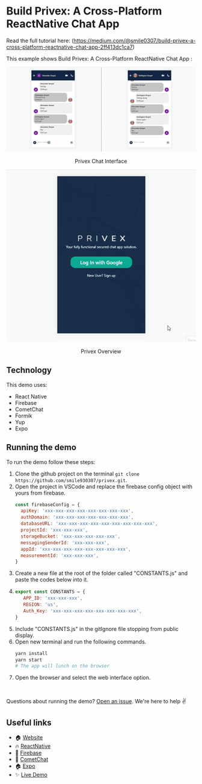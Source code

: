 # Build Privex: A Cross-Platform ReactNative Chat App


Read the full tutorial here: (https://medium.com/@smile0307/build-privex-a-cross-platform-reactnative-chat-app-2ff413dc1ca7)

This example shows Build Privex: A Cross-Platform ReactNative Chat App
:

![The ChatScreen](./screenshots/0.gif)

<center><figcaption>Privex Chat Interface</figcaption></center>

![The HomeScreen](./screenshots/1.gif)

<center><figcaption>Privex Overview</figcaption></center>

## Technology

This demo uses:

- React Native
- Firebase
- CometChat
- Formik
- Yup
- Expo

## Running the demo

To run the demo follow these steps:

1. Clone the github project on the terminal `git clone https://github.com/smile930307/privex.git`.
2. Open the project in VSCode and replace the firebase config object with yours from firebase.
   ```js
   const firebaseConfig = {
     apiKey: 'xxx-xxx-xxx-xxx-xxx-xxx-xxx-xxx',
     authDomain: 'xxx-xxx-xxx-xxx-xxx-xxx-xxx',
     databaseURL: 'xxx-xxx-xxx-xxx-xxx-xxx-xxx-xxx-xxx',
     projectId: 'xxx-xxx-xxx',
     storageBucket: 'xxx-xxx-xxx-xxx-xxx',
     messagingSenderId: 'xxx-xxx-xxx',
     appId: 'xxx-xxx-xxx-xxx-xxx-xxx-xxx-xxx',
     measurementId: 'xxx-xxx-xxx',
   }
   ```
3. Create a new file at the root of the folder called "CONSTANTS.js" and paste the codes below into it.
3. ```js
   export const CONSTANTS = {
      APP_ID: 'xxx-xxx-xxx',
      REGION: 'us',
      Auth_Key: 'xxx-xxx-xxx-xxx-xxx-xxx-xxx-xxx',
   }
   ```
4. Include "CONSTANTS.js" in the gitIgnore file stopping from public display. 
3. Open new terminal and run the following commands.
   ```sh
   yarn install
   yarn start
   # The app will lunch on the browser
   ```
4. Open the browser and select the web interface option.

<br/>

Questions about running the demo? [Open an issue](https://github.com/Daltonic/privex/issues). We're here to help ✌️

## Useful links

- 🏠 [Website](https://smile0307personalsite.netlify.app/)
- 🔥 [ReactNative](https://reactnative.dev/)
- 🚀 [Firebase](https://firebase.google.com/)
- 🎅 [CometChat](https://firebase.google.com/)
- 🏠 [Expo](https://expo.dev/)
- ✨ [Live Demo](http://privex-d1c15.web.app/)